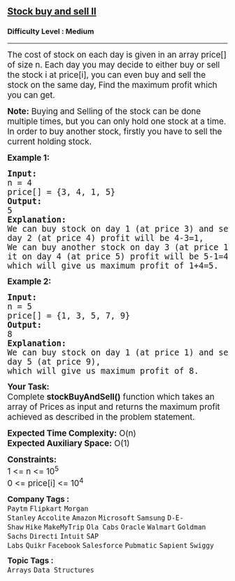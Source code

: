 <h2><a href="https://practice.geeksforgeeks.org/problems/stock-buy-and-sell2615/1?utm_source=gfg&utm_medium=article&utm_campaign=bottom_sticky_on_article">Stock buy and sell II</a></h2><h3>Difficulty Level : Medium</h3><hr><div class="problems_problem_content__Xm_eO"><p><span style="font-size: 14pt;">The cost of stock on each day is given in an array price[] of size n. Each day you may decide to either buy or sell the stock i at price[i], you can even buy and sell the stock on the same day, Find the maximum profit which you can get.</span></p>
<p><span style="font-size: 14pt;"><strong>Note:</strong> Buying and Selling of the stock can be done multiple times, but you can only hold one stock at a time. In order to buy another stock, firstly you have to sell the current holding stock.</span></p>
<p><span style="font-size: 14pt;"><strong>Example 1:</strong></span></p>
<pre><span style="font-size: 14pt;"><strong>Input:</strong></span><br><span style="font-size: 14pt;">n = 4</span><br><span style="font-size: 14pt;">price[] = {3, 4, 1, 5}</span><br><span style="font-size: 14pt;"><strong>Output:</strong></span><br><span style="font-size: 14pt;">5</span><br><span style="font-size: 14pt;"><strong>Explanation:</strong></span><br><span style="font-size: 14pt;">We can buy stock on day 1 (at price 3) and sell it on </span><br><span style="font-size: 14pt;">day 2 (at price 4) profit will be 4-3=1,&nbsp;</span><br><span style="font-size: 14pt;">We can buy another stock on day 3 (at price 1) and sell </span><br><span style="font-size: 14pt;">it on day 4 (at price 5) profit will be 5-1=4,&nbsp;</span><br><span style="font-size: 14pt;">which will give us maximum profit of 1+4=5.</span></pre>
<p><span style="font-size: 14pt;"><strong>Example 2:</strong></span></p>
<pre><span style="font-size: 14pt;"><strong>Input:</strong></span><br><span style="font-size: 14pt;">n = 5</span><br><span style="font-size: 14pt;">price[] = {1, 3, 5, 7, 9}</span><br><span style="font-size: 14pt;"><strong>Output:</strong></span><br><span style="font-size: 14pt;">8</span><br><span style="font-size: 14pt;"><strong>Explanation:</strong></span><br><span style="font-size: 14pt;">We can buy stock on day 1 (at price 1) and sell it on </span><br><span style="font-size: 14pt;">day 5 (at price 9),&nbsp;</span><br><span style="font-size: 14pt;">which will give us maximum profit of 8.</span></pre>
<p><span style="font-size: 14pt;"><strong>Your Task:</strong></span><br><span style="font-size: 14pt;">Complete&nbsp;<strong>stockBuyAndSell()</strong>&nbsp;function which takes an array of Prices as input and returns the maximum profit achieved as described in the problem statement.</span></p>
<p><span style="font-size: 14pt;"><strong>Expected Time Complexity:</strong>&nbsp;O(n)</span><br><span style="font-size: 14pt;"><strong>Expected Auxiliary Space:</strong>&nbsp;O(1)</span></p>
<p><span style="font-size: 14pt;"><strong>Constraints:</strong></span><br><span style="font-size: 14pt;">1 &lt;= n &lt;= 10<sup>5</sup></span><br><span style="font-size: 14pt;">0 &lt;= price[i] &lt;= 10<sup>4</sup></span></p></div><p><span style=font-size:18px><strong>Company Tags : </strong><br><code>Paytm</code>&nbsp;<code>Flipkart</code>&nbsp;<code>Morgan Stanley</code>&nbsp;<code>Accolite</code>&nbsp;<code>Amazon</code>&nbsp;<code>Microsoft</code>&nbsp;<code>Samsung</code>&nbsp;<code>D-E-Shaw</code>&nbsp;<code>Hike</code>&nbsp;<code>MakeMyTrip</code>&nbsp;<code>Ola Cabs</code>&nbsp;<code>Oracle</code>&nbsp;<code>Walmart</code>&nbsp;<code>Goldman Sachs</code>&nbsp;<code>Directi</code>&nbsp;<code>Intuit</code>&nbsp;<code>SAP Labs</code>&nbsp;<code>Quikr</code>&nbsp;<code>Facebook</code>&nbsp;<code>Salesforce</code>&nbsp;<code>Pubmatic</code>&nbsp;<code>Sapient</code>&nbsp;<code>Swiggy</code>&nbsp;<br><p><span style=font-size:18px><strong>Topic Tags : </strong><br><code>Arrays</code>&nbsp;<code>Data Structures</code>&nbsp;